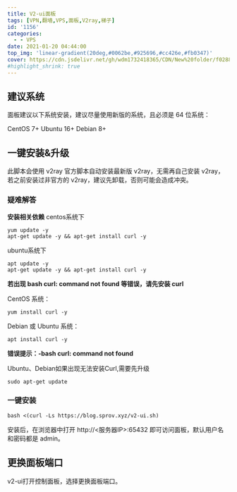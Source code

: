 ```yaml
---
title: V2-ui面板
tags: [VPN,翻墙,VPS,面板,V2ray,梯子]
id: '1156'
categories:
  - - VPS
date: 2021-01-20 04:44:00
top_img: 'linear-gradient(20deg,#0062be,#925696,#cc426e,#fb0347)'
cover: https://cdn.jsdelivr.net/gh/wdm1732418365/CDN/New%20folder/f0288b435079a664c49b4ce8aae1403e.jpg
#highlight_shrink: true
---
```

## 建议系统

面板建议以下系统安装，建议尽量使用新版的系统，且必须是 64 位系统：

CentOS 7+
Ubuntu 16+
Debian 8+

## 一键安装&升级

此脚本会使用 v2ray 官方脚本自动安装最新版 v2ray，无需再自己安装 v2ray，若之前安装过非官方的 v2ray，建议先卸载，否则可能会造成冲突。
### 疑难解答

**安装相关依赖**
centos系统下
```
yum update -y                                                                                                
apt-get update -y && apt-get install curl -y
```
ubuntu系统下
```
apt update -y
apt-get update -y && apt-get install curl -y
```

**若出现 bash curl: command not found 等错误，请先安装 curl**

CentOS 系统：
```
yum install curl -y
```
Debian 或 Ubuntu 系统：
```
apt install curl -y
```

**错误提示：-bash curl: command not found**

Ubuntu、Debian如果出现无法安装Curl,需要先升级
```
sudo apt-get update
```
### 一键安装
```
bash <(curl -Ls https://blog.sprov.xyz/v2-ui.sh)
```
安装后，在浏览器中打开 http://<服务器IP>:65432 即可访问面板，默认用户名和密码都是 admin。

## 更换面板端口

v2-ui打开控制面板，选择更换面板端口。